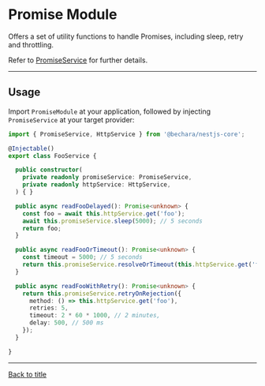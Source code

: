 # Promise Module

Offers a set of utility functions to handle Promises, including sleep, retry and throttling.

Refer to [PromiseService](../../source/promise/promise.service.ts) for further details.

---

## Usage

Import `PromiseModule` at your application, followed by injecting `PromiseService` at your target provider:

```ts
import { PromiseService, HttpService } from '@bechara/nestjs-core';

@Injectable()
export class FooService {

  public constructor(
    private readonly promiseService: PromiseService,
    private readonly httpService: HttpService,
  ) { }

  public async readFooDelayed(): Promise<unknown> {
    const foo = await this.httpService.get('foo');
    await this.promiseService.sleep(5000); // 5 seconds
    return foo;
  }

  public async readFooOrTimeout(): Promise<unknown> {
    const timeout = 5000; // 5 seconds
    return this.promiseService.resolveOrTimeout(this.httpService.get('foo'), timeout);
  }

  public async readFooWithRetry(): Promise<unknown> {
    return this.promiseService.retryOnRejection({
      method: () => this.httpService.get('foo'),
      retries: 5,
      timeout: 2 * 60 * 1000, // 2 minutes,
      delay: 500, // 500 ms
    });
  }

}
```

---

[Back to title](../../README.md)
